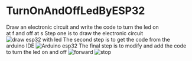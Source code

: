 # TurnOnAndOffLedByESP32
Draw an electronic circuit and write the code to turn the led on at f and off at s
Step one is to draw the electronic circuit
![draw esp32 with led](https://github.com/HazimAliAlFaqih/TurnOnAndOffLedByESP32/assets/138938425/32120195-a62e-4a56-b757-6123563b7324)
The second step is to get the code from the arduino IDE
![Arduino esp32](https://github.com/HazimAliAlFaqih/TurnOnAndOffLedByESP32/assets/138938425/45a214f4-41c8-4c70-b7b5-844b15eaeadb)
The final step is to modify and add the code to turn the led on and off
![forward](https://github.com/HazimAliAlFaqih/TurnOnAndOffLedByESP32/assets/138938425/2e6da714-98da-41fc-9703-2973d5dbd7f1)
![stop](https://github.com/HazimAliAlFaqih/TurnOnAndOffLedByESP32/assets/138938425/a82e1c6e-edf3-409f-bb83-7bc82fd4abab)
